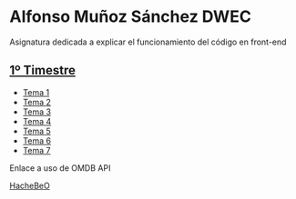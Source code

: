 # Alfonso Muñoz Sánchez DWEC

Asignatura dedicada a explicar el funcionamiento del código en front-end


## [1º Timestre](https://alfonmnz.github.io/DWEC/1ºTrimestre)

* [Tema 1](https://alfonMnz.github.io/DWEC/1ºTrimestre/Tema1)
* [Tema 2](https://alfonMnz.github.io/DWEC/1ºTrimestre/Tema2)
* [Tema 3](https://alfonMnz.github.io/DWEC/1ºTrimestre/Tema3)
* [Tema 4](https://alfonMnz.github.io/DWEC/1ºTrimestre/Tema4)
* [Tema 5](https://alfonMnz.github.io/DWEC/1ºTrimestre/Tema5)
* [Tema 6](https://alfonMnz.github.io/DWEC/1ºTrimestre/Tema6)
* [Tema 7](https://alfonMnz.github.io/DWEC/1ºTrimestre/Tema7)


Enlace a uso de OMDB API

[HacheBeO](http://alfonmnz.github.io/DWEC/HacheBeO/index.html)
